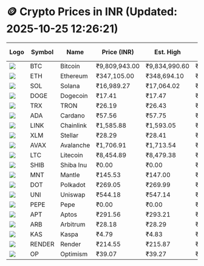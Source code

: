# 🪙 Crypto Prices in INR (Updated: 2025-10-25 12:26:21)

| Logo | Symbol | Name       | Price (INR) | Est. High | Est. Low | Gross Profit | Fees | Net Profit | ROI % |
|------|--------|------------|-------------|-----------|----------|---------------|------|-------------|--------|
| ![](https://coin-images.coingecko.com/coins/images/1/large/bitcoin.png?1696501400) | BTC    | Bitcoin    | ₹9,809,943.00 | ₹9,834,990.60 | ₹9,784,895.40 | ₹511.96 | ₹200.00 | ₹311.96 | 0.31% |
| ![](https://coin-images.coingecko.com/coins/images/279/large/ethereum.png?1696501628) | ETH    | Ethereum   | ₹347,105.00 | ₹348,694.10 | ₹345,515.90 | ₹919.84 | ₹200.00 | ₹719.84 | 0.72% |
| ![](https://coin-images.coingecko.com/coins/images/4128/large/solana.png?1718769756) | SOL    | Solana     | ₹16,989.27 | ₹17,064.02 | ₹16,914.52 | ₹883.81 | ₹200.00 | ₹683.81 | 0.68% |
| ![](https://coin-images.coingecko.com/coins/images/5/large/dogecoin.png?1696501409) | DOGE   | Dogecoin   | ₹17.41 | ₹17.47 | ₹17.35 | ₹743.71 | ₹200.00 | ₹543.71 | 0.54% |
| ![](https://coin-images.coingecko.com/coins/images/1094/large/tron-logo.png?1696502193) | TRX    | TRON       | ₹26.19 | ₹26.43 | ₹25.95 | ₹1,814.71 | ₹200.00 | ₹1,614.71 | 1.61% |
| ![](https://coin-images.coingecko.com/coins/images/975/large/cardano.png?1696502090) | ADA    | Cardano    | ₹57.56 | ₹57.75 | ₹57.37 | ₹674.61 | ₹200.00 | ₹474.61 | 0.47% |
| ![](https://coin-images.coingecko.com/coins/images/877/large/Chainlink_Logo_500.png?1760023405) | LINK   | Chainlink  | ₹1,585.88 | ₹1,593.05 | ₹1,578.71 | ₹908.34 | ₹200.00 | ₹708.34 | 0.71% |
| ![](https://coin-images.coingecko.com/coins/images/100/large/fmpFRHHQ_400x400.jpg?1735231350) | XLM    | Stellar    | ₹28.29 | ₹28.41 | ₹28.17 | ₹830.58 | ₹200.00 | ₹630.58 | 0.63% |
| ![](https://coin-images.coingecko.com/coins/images/12559/large/Avalanche_Circle_RedWhite_Trans.png?1696512369) | AVAX   | Avalanche  | ₹1,706.91 | ₹1,713.54 | ₹1,700.28 | ₹779.34 | ₹200.00 | ₹579.34 | 0.58% |
| ![](https://coin-images.coingecko.com/coins/images/2/large/litecoin.png?1696501400) | LTC    | Litecoin   | ₹8,454.89 | ₹8,479.38 | ₹8,430.40 | ₹581.08 | ₹200.00 | ₹381.08 | 0.38% |
| ![](https://coin-images.coingecko.com/coins/images/11939/large/shiba.png?1696511800) | SHIB   | Shiba Inu  | ₹0.00 | ₹0.00 | ₹0.00 | ₹560.88 | ₹200.00 | ₹360.88 | 0.36% |
| ![](https://coin-images.coingecko.com/coins/images/30980/large/Mantle-Logo-mark.png?1739213200) | MNT    | Mantle     | ₹145.53 | ₹147.00 | ₹144.06 | ₹2,036.61 | ₹200.00 | ₹1,836.61 | 1.84% |
| ![](https://coin-images.coingecko.com/coins/images/12171/large/polkadot.png?1696512008) | DOT    | Polkadot   | ₹269.05 | ₹269.99 | ₹268.11 | ₹698.21 | ₹200.00 | ₹498.21 | 0.50% |
| ![](https://coin-images.coingecko.com/coins/images/12504/large/uniswap-logo.png?1720676669) | UNI    | Uniswap    | ₹544.18 | ₹547.14 | ₹541.22 | ₹1,095.31 | ₹200.00 | ₹895.31 | 0.90% |
| ![](https://coin-images.coingecko.com/coins/images/29850/large/pepe-token.jpeg?1696528776) | PEPE   | Pepe       | ₹0.00 | ₹0.00 | ₹0.00 | ₹784.74 | ₹200.00 | ₹584.74 | 0.58% |
| ![](https://coin-images.coingecko.com/coins/images/26455/large/aptos_round.png?1696525528) | APT    | Aptos      | ₹291.56 | ₹293.21 | ₹289.91 | ₹1,136.20 | ₹200.00 | ₹936.20 | 0.94% |
| ![](https://coin-images.coingecko.com/coins/images/16547/large/arb.jpg?1721358242) | ARB    | Arbitrum   | ₹28.18 | ₹28.29 | ₹28.07 | ₹790.91 | ₹200.00 | ₹590.91 | 0.59% |
| ![](https://coin-images.coingecko.com/coins/images/25751/large/kaspa-icon-exchanges.png?1696524837) | KAS    | Kaspa      | ₹4.79 | ₹4.83 | ₹4.75 | ₹1,832.93 | ₹200.00 | ₹1,632.93 | 1.63% |
| ![](https://coin-images.coingecko.com/coins/images/11636/large/rndr.png?1696511529) | RENDER | Render     | ₹214.55 | ₹215.87 | ₹213.23 | ₹1,242.35 | ₹200.00 | ₹1,042.35 | 1.04% |
| ![](https://coin-images.coingecko.com/coins/images/25244/large/Optimism.png?1696524385) | OP     | Optimism   | ₹39.07 | ₹39.27 | ₹38.87 | ₹1,010.97 | ₹200.00 | ₹810.97 | 0.81% |
